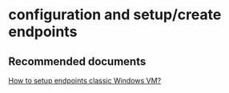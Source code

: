 <properties
	pageTitle="configuration and setup/create endpoints"
	description="configuration and setup/create endpoints"
	service="microsoft.compute"
	resource="virtualmachines"
	authors="aashu"
	displayOrder=""
	selfHelpType="generic"
	supportTopicIds="32411849"
	resourceTags="linux, redhat"
	productPesIds="15571"
	cloudEnvironments="public"
/>

# configuration and setup/create endpoints

## **Recommended documents**
[How to setup endpoints classic Windows VM?](https://azure.microsoft.com/documentation/articles/virtual-machines-linux-classic-setup-endpoints/)
